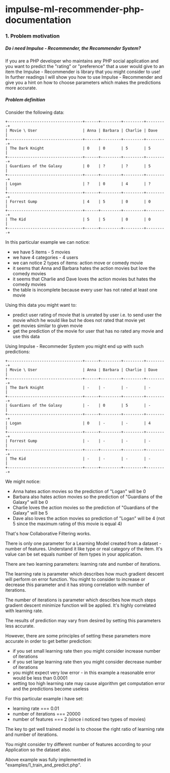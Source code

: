 # impulse-ml-recommender-php-documentation

### 1. Problem motivation

##### Do i need Impulse - Recommender, the Recommender System? 
If you are a PHP developer who maintains any PHP social application and you
want to predict the "rating" or "preference" that a user would give to an item
the Impulse - Recommender is library that you might consider to use!
In further readings I will show you how to use Impulse - Recommender
and give you a hint on how to choose parameters which makes the predictions
more accurate.

##### Problem definition

Consider the following data:

```
+---------------------------------+------+---------+---------+---------+
| Movie \ User                    | Anna | Barbara | Charlie | Dave    |
+---------------------------------+------+---------+---------+---------+
| The Dark Knight                 | 0    | 0       | 5       | 5       |
+---------------------------------+------+---------+---------+---------+
| Guardians of the Galaxy         | 0    | ?       | ?       | 5       |
+---------------------------------+------+---------+---------+---------+
| Logan                           | ?    | 0       | 4       | ?       |
+---------------------------------+------+---------+---------+---------+
| Forrest Gump                    | 4    | 5       | 0       | 0       |
+---------------------------------+------+---------+---------+---------+
| The Kid                         | 5    | 5       | 0       | 0       |
+---------------------------------+------+---------+---------+---------+
```

In this particular example we can notice:
 - we have 5 items - 5 movies
 - we have 4 categories - 4 users
 - we can notice 2 types of items: action move or comedy movie
 - it seems that Anna and Barbara hates the action movies but love the comedy
 movies
 - it seems that Charlie and Dave loves the action movies but hates the 
 comedy movies
 - the table is incomplete because every user has not rated at least one movie
 
Using this data you might want to:
 - predict user rating of movie that is unrated by user i.e. to send user
 the movie which he would like but he does not rated that movie yet
 - get movies similar to given movie
 - get the prediction of the movie for user that has no rated any movie and use this data
 
Using Impulse - Recommeder System you might end up with such predictions:

```
+---------------------------------+------+---------+---------+---------+
| Movie \ User                    | Anna | Barbara | Charlie | Dave    |
+---------------------------------+------+---------+---------+---------+
| The Dark Knight                 | -    | -       | -       | -       |
+---------------------------------+------+---------+---------+---------+
| Guardians of the Galaxy         | -    | 0       | 5       | -       |
+---------------------------------+------+---------+---------+---------+
| Logan                           | 0    | -       | -       | 4       |
+---------------------------------+------+---------+---------+---------+
| Forrest Gump                    | -    | -       | -       | -       |
+---------------------------------+------+---------+---------+---------+
| The Kid                         | -    | -       | -       | -       |
+---------------------------------+------+---------+---------+---------+
```

We might notice:
 - Anna hates action movies so the prediction of "Logan" will be 0
 - Barbara also hates action movies so the prediction of "Guardians of the Galaxy" will be 0
 - Charlie loves the action movies so the prediction of "Guardians of the Galaxy" will be 5
 - Dave also loves the action movies so prediction of "Logan" will be 4 
 (not 5 since the maximum rating of this movie is equal 4)

That's how Collaborative Filtering works.

There is only one parameter for a Learning Model created from a dataset - number of features. Understand 
it like
type or real category of the item. It's value can be set equals number of item types in your 
application.

There are two learning parameters: learning rate and number of iterations.

The learning rate is parameter which describes how much gradient descent will perform on
error function. You might to consider to increase or decrease this parameter and it has strong
correlation with number of iterations.

The number of iterations is parameter which describes how much steps gradient descent minimize function
will be applied. It's highly correlated with learning rate.

The results of prediction may vary from desired by setting this parameters less accurate.

However, there are some principles of setting these parameters more accurate in order to get
better prediction:
 - if you set small learning rate then you might consider increase number of iterations
 - if you set large learning rate then you might consider decrease number of iterations
 - you might expect very low error - in this example a reasonable error would be less than 0.0001
 - setting too high learning rate may cause algorithm get computation error and the predictions become 
 useless
 
For this particular example i have set:
 - learning rate === 0.01
 - number of iterations === 20000
 - number of features === 2 (since i noticed two types of movies)
 
The key to get well trained model is to choose the right ratio of learning rate and number of iterations.
 
You might consider try different number of features according to your Application so the dataset also.

Above example was fully implemented in "examples/1_train_and_predict.php".